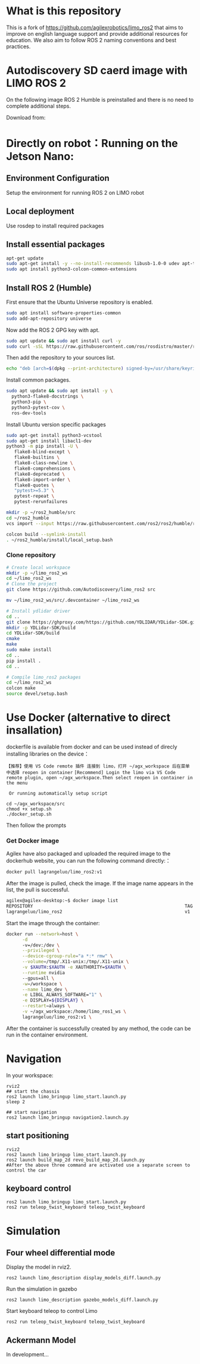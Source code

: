 # What is this repository

This is a fork of https://github.com/agilexrobotics/limo_ros2 that aims to improve on english language support and provide additional resources for education.
We also aim to follow ROS 2 naming conventions and best practices.

# Autodiscovery SD caerd image with LIMO ROS 2

On the following image ROS 2 Humble is preinstalled and there is no need to complete additional steps.

Download from: 

# Directly on robot：Running on the Jetson Nano:

## Environment Configuration

Setup the environment for running ROS 2 on LIMO robot

## Local deployment

Use rosdep to install required packages

## Install essential packages

```bash
apt-get update
sudo apt-get install -y --no-install-recommends libusb-1.0-0 udev apt-transport-https ca-certificates curl swig software-properties-common python3-pip
sudo apt install python3-colcon-common-extensions
```

## Install ROS 2 (Humble)

First ensure that the Ubuntu Universe repository is enabled.

```bash
sudo apt install software-properties-common
sudo add-apt-repository universe
```

Now add the ROS 2 GPG key with apt.

```bash
sudo apt update && sudo apt install curl -y
sudo curl -sSL https://raw.githubusercontent.com/ros/rosdistro/master/ros.key -o /usr/share/keyrings/ros-archive-keyring.gpg
```

Then add the repository to your sources list.

```bash
echo "deb [arch=$(dpkg --print-architecture) signed-by=/usr/share/keyrings/ros-archive-keyring.gpg] http://packages.ros.org/ros2/ubuntu $(. /etc/os-release && echo $UBUNTU_CODENAME) main" | sudo tee /etc/apt/sources.list.d/ros2.list > /dev/null
```

Install common packages.

```bash
sudo apt update && sudo apt install -y \
  python3-flake8-docstrings \
  python3-pip \
  python3-pytest-cov \
  ros-dev-tools
```

Install Ubuntu version specific packages

```bash
sudo apt-get install python3-vcstool
sudo apt-get install libacl1-dev
python3 -m pip install -U \
   flake8-blind-except \
   flake8-builtins \
   flake8-class-newline \
   flake8-comprehensions \
   flake8-deprecated \
   flake8-import-order \
   flake8-quotes \
   "pytest>=5.3" \
   pytest-repeat \
   pytest-rerunfailures
```

```bash
mkdir -p ~/ros2_humble/src
cd ~/ros2_humble
vcs import --input https://raw.githubusercontent.com/ros2/ros2/humble/ros2.repos src
```

```bash
colcon build --symlink-install
. ~/ros2_humble/install/local_setup.bash
```

### Clone repository
```bash
# Create local workspace
mkdir -p ~/limo_ros2_ws
cd ~/limo_ros2_ws
# Clone the project
git clone https://github.com/Autodiscovery/limo_ros2 src

mv ~/limo_ros2_ws/src/.devcontainer ~/limo_ros2_ws

# Install ydlidar driver
cd ..
git clone https://ghproxy.com/https://github.com/YDLIDAR/YDLidar-SDK.git
mkdir -p YDLidar-SDK/build
cd YDLidar-SDK/build
cmake
make
sudo make install
cd ..
pip install . 
cd ..

# Compile limo_ros2 packages
cd ~/limo_ros2_ws
colcon make
source devel/setup.bash
```

# Use Docker (alternative to direct insallation)

dockerfile is available from docker and can be used instead of direcly installing libraries on the device：

``【推荐】使用 VS Code remote 插件 连接到 limo，打开 ~/agx_workspace 后在菜单中选择 reopen in container``
 ``[Recommend] Login the limo via VS Code remote plugin, open ~/agx_workspace.Then select reopen in container in the menu``

`` Or running automatically setup script``

```shell
cd ~/agx_workspace/src
chmod +x setup.sh
./docker_setup.sh
```
Then follow the prompts

### Get Docker image

Agilex have also packaged and uploaded the required image to the dockerhub website, you can run the following command directly:：

```bash
docker pull lagrangeluo/limo_ros2:v1
```

After the image is pulled, check the image. If the image name appears in the list, the pull is successful.

```bash
agilex@agilex-desktop:~$ docker image list
REPOSITORY                                                         TAG        IMAGE ID       CREATED          SIZE
lagrangeluo/limo_ros2                                              v1         224540b5b168   11 minutes ago   7.57GB
```

Start the image through the container:

```bash
docker run --network=host \
      -d
      -v=/dev:/dev \
      --privileged \
      --device-cgroup-rule="a *:* rmw" \
      --volume=/tmp/.X11-unix:/tmp/.X11-unix \
      -v $XAUTH:$XAUTH -e XAUTHORITY=$XAUTH \
      --runtime nvidia
      --gpus=all \
      -w=/workspace \
      --name limo_dev \
      -e LIBGL_ALWAYS_SOFTWARE="1" \
      -e DISPLAY=${DISPLAY} \
      --restart=always \
      -v ~/agx_workspace:/home/limo_ros1_ws \
      lagrangeluo/limo_ros2:v1 \

```

After the container is successfully created by any method, the code can be run in the container environment.

# Navigation

In your workspace:

```shell
rviz2
## start the chassis
ros2 launch limo_bringup limo_start.launch.py
sleep 2

## start navigation
ros2 launch limo_bringup navigation2.launch.py
```

## start positioning

```shell
rviz2
ros2 launch limo_bringup limo_start.launch.py
ros2 launch build_map_2d revo_build_map_2d.launch.py
#After the above three command are activated use a separate screen to control the car
```

## keyboard control

```shell
ros2 launch limo_bringup limo_start.launch.py
ros2 run teleop_twist_keyboard teleop_twist_keyboard
```

# Simulation

## Four wheel differential mode

Display the model in rviz2.

```
ros2 launch limo_description display_models_diff.launch.py 
```

Run the simulation in gazebo

```
ros2 launch limo_description gazebo_models_diff.launch.py 
```

Start keyboard teleop to control Limo

```
ros2 run teleop_twist_keyboard teleop_twist_keyboard
```

## Ackermann Model

In development...
